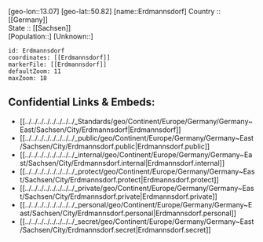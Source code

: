 ﻿---
location: [50.82,13.07] 
mapzoom: [7,12] 
mapmarker: city 
type: City
tags:
- geo/City


SpocWebEntityId: 30046
isDeleted: false
confidential: public

---
[geo-lon::13.07] 
[geo-lat::50.82] 
[name::Erdmannsdorf] 
Country :: [[Germany]]  
State :: [[Sachsen]]  
[Population::] 
[Unknown::] 


```leaflet
id: Erdmannsdorf
coordinates: [[Erdmannsdorf]] 
markerFile: [[Erdmannsdorf]] 
defaultZoom: 11 
maxZoom: 18
```


## Confidential Links & Embeds: 
- [[../../../../../../../../_Standards/geo/Continent/Europe/Germany/Germany~East/Sachsen/City/Erdmannsdorf|Erdmannsdorf]] 
- [[../../../../../../../../_public/geo/Continent/Europe/Germany/Germany~East/Sachsen/City/Erdmannsdorf.public|Erdmannsdorf.public]] 
- [[../../../../../../../../_internal/geo/Continent/Europe/Germany/Germany~East/Sachsen/City/Erdmannsdorf.internal|Erdmannsdorf.internal]] 
- [[../../../../../../../../_protect/geo/Continent/Europe/Germany/Germany~East/Sachsen/City/Erdmannsdorf.protect|Erdmannsdorf.protect]] 
- [[../../../../../../../../_private/geo/Continent/Europe/Germany/Germany~East/Sachsen/City/Erdmannsdorf.private|Erdmannsdorf.private]] 
- [[../../../../../../../../_personal/geo/Continent/Europe/Germany/Germany~East/Sachsen/City/Erdmannsdorf.personal|Erdmannsdorf.personal]] 
- [[../../../../../../../../_secret/geo/Continent/Europe/Germany/Germany~East/Sachsen/City/Erdmannsdorf.secret|Erdmannsdorf.secret]] 
